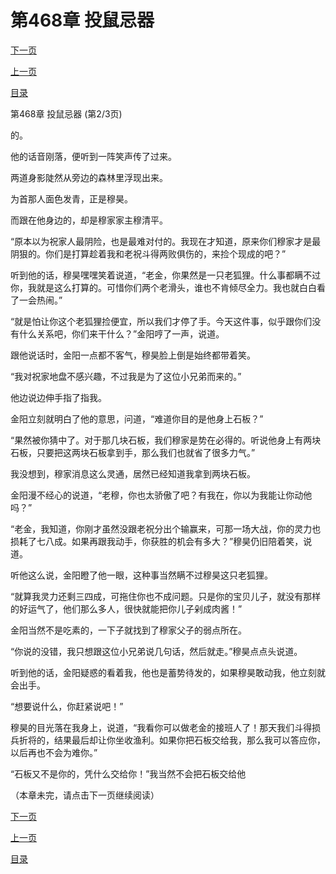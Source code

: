 <h1>第468章   投鼠忌器</h1>
            <div><p><a href="./1403_%E7%AC%AC468%E7%AB%A0_%E6%8A%95%E9%BC%A0%E5%BF%8C%E5%99%A8.md">下一页</a></p><p><a href="./1401_%E7%AC%AC468%E7%AB%A0_%E6%8A%95%E9%BC%A0%E5%BF%8C%E5%99%A8.md">上一页</a></p><p><a href="../">目录</a></p></div>
            <div><p>第468章   投鼠忌器 (第2/3页)</p><p>的。</p><p>他的话音刚落，便听到一阵笑声传了过来。</p><p>两道身影陡然从旁边的森林里浮现出来。</p><p>为首那人面色发青，正是穆昊。</p><p>而跟在他身边的，却是穆家家主穆清平。</p><p>“原本以为祝家人最阴险，也是最难对付的。我现在才知道，原来你们穆家才是最阴狠的。你们是打算趁着我和老祝斗得两败俱伤的，来捡个现成的吧？”</p><p>听到他的话，穆昊嘿嘿笑着说道，“老金，你果然是一只老狐狸。什么事都瞒不过你，我就是这么打算的。可惜你们两个老滑头，谁也不肯倾尽全力。我也就白白看了一会热闹。”</p><p>“就是怕让你这个老狐狸捡便宜，所以我们才停了手。今天这件事，似乎跟你们没有什么关系吧，你们来干什么？”金阳哼了一声，说道。</p><p>跟他说话时，金阳一点都不客气，穆昊脸上倒是始终都带着笑。</p><p>“我对祝家地盘不感兴趣，不过我是为了这位小兄弟而来的。”</p><p>他边说边伸手指了指我。</p><p>金阳立刻就明白了他的意思，问道，“难道你目的是他身上石板？”</p><p>“果然被你猜中了。对于那几块石板，我们穆家是势在必得的。听说他身上有两块石板，只要把这两块石板拿到手，那么我们也就省了很多力气。”</p><p>我没想到，穆家消息这么灵通，居然已经知道我拿到两块石板。</p><p>金阳漫不经心的说道，“老穆，你也太骄傲了吧？有我在，你以为我能让你动他吗？”</p><p>“老金，我知道，你刚才虽然没跟老祝分出个输赢来，可那一场大战，你的灵力也损耗了七八成。如果再跟我动手，你获胜的机会有多大？”穆昊仍旧陪着笑，说道。</p><p>听他这么说，金阳瞪了他一眼，这种事当然瞒不过穆昊这只老狐狸。</p><p>“就算我灵力还剩三四成，可拖住你也不成问题。只是你的宝贝儿子，就没有那样的好运气了，他们那么多人，很快就能把你儿子剁成肉酱！”</p><p>金阳当然不是吃素的，一下子就找到了穆家父子的弱点所在。</p><p>“你说的没错，我只想跟这位小兄弟说几句话，然后就走。”穆昊点点头说道。</p><p>听到他的话，金阳疑惑的看着我，他也是蓄势待发的，如果穆昊敢动我，他立刻就会出手。</p><p>“想要说什么，你赶紧说吧！”</p><p>穆昊的目光落在我身上，说道，“我看你可以做老金的接班人了！那天我们斗得损兵折将的，结果最后却让你坐收渔利。如果你把石板交给我，那么我可以答应你，以后再也不会为难你。”</p><p>“石板又不是你的，凭什么交给你！”我当然不会把石板交给他</p><p>（本章未完，请点击下一页继续阅读）</p></div>
            <div><p><a href="./1403_%E7%AC%AC468%E7%AB%A0_%E6%8A%95%E9%BC%A0%E5%BF%8C%E5%99%A8.md">下一页</a></p><p><a href="./1401_%E7%AC%AC468%E7%AB%A0_%E6%8A%95%E9%BC%A0%E5%BF%8C%E5%99%A8.md">上一页</a></p><p><a href="../">目录</a></p></div>